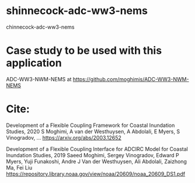 # shinnecock-adc-ww3-nems
chinnecock-adc-ww3-nems


# Case study to be used with this application
ADC-WW3-NWM-NEMS   at  https://github.com/moghimis/ADC-WW3-NWM-NEMS


# Cite:
Development of a Flexible Coupling Framework for Coastal Inundation Studies, 2020
S Moghimi, A van der Westhuysen, A Abdolali, E Myers, S Vinogradov, ...
https://arxiv.org/abs/2003.12652


Development of a Flexible Coupling Interface for ADCIRC Model for Coastal Inundation Studies, 2019
Saeed Moghimi, Sergey Vinogradov, Edward P Myers, Yuji Funakoshi, Andre J Van der Westhuysen, Ali Abdolali, Zaizhong Ma, Fei Liu
https://repository.library.noaa.gov/view/noaa/20609/noaa_20609_DS1.pdf


